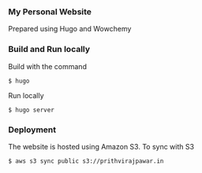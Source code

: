 ### My Personal Website
Prepared using Hugo and Wowchemy

### Build and Run locally
Build with the command
```shell
$ hugo
```
Run locally
```shell
$ hugo server
```
### Deployment
The website is hosted using Amazon S3.
To sync with S3
```shell
$ aws s3 sync public s3://prithvirajpawar.in
```

